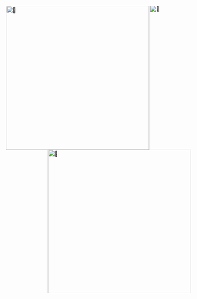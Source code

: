 <img align="left" width="390" alt="🦑" src="https://raw.githubusercontent.com/JoshuaDRose/JoshuaDRose/main/general.svg">

<img align="right" width="390" alt="🦑" src="https://raw.githubusercontent.com/JoshuaDRose/JoshuaDRose/7687ee2fcfd14d7bfc90fc6a42273295ad2e27b8/achievements.svg">
<img align="center" width=auto alt="🦑" src="https://user-images.githubusercontent.com/22963968/114021347-e3c48b80-9870-11eb-8bc8-998bf39b4d0d.png">
